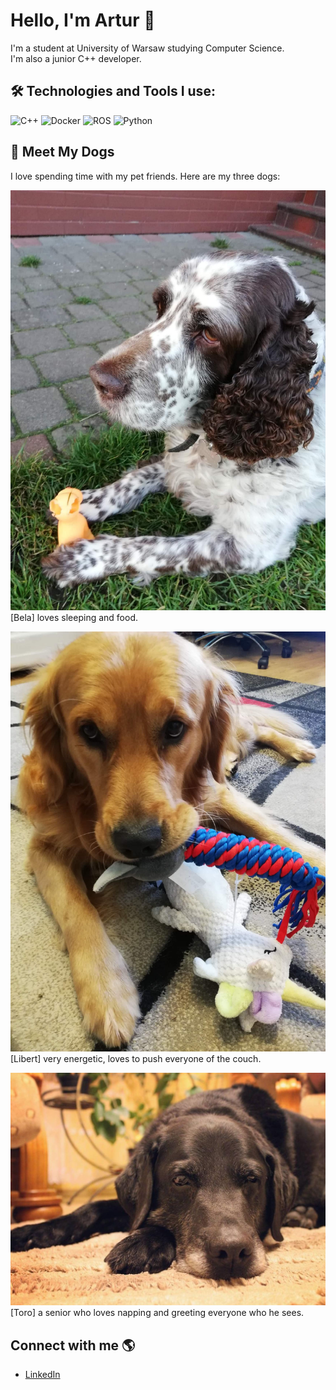 # Hello, I'm Artur 👋

I'm a student at University of Warsaw studying Computer Science.  
I'm also a junior C++ developer.  

## 🛠 Technologies and Tools I use:

![C++](https://img.shields.io/badge/Code-C++-informational?style=flat&logo=cplusplus&logoColor=white&color=2bbc8a)
![Docker](https://img.shields.io/badge/Tools-Docker-informational?style=flat&logo=docker&logoColor=white&color=2bbc8a)
![ROS](https://img.shields.io/badge/Tools-ROS-informational?style=flat&logo=ros&logoColor=white&color=2bbc8a)
![Python](https://img.shields.io/badge/Code-Python-informational?style=flat&logo=python&logoColor=white&color=2bbc8a)

## 🐾 Meet My Dogs
I love spending time with my pet friends. Here are my three dogs:

![Dog1](./dogs/bela.jpeg)  
[Bela] loves sleeping and food.

![Dog2](./dogs/libert.jpeg)  
[Libert] very energetic, loves to push everyone of the couch.

![Dog3](./dogs/toro.jpeg)  
[Toro] a senior who loves napping and greeting everyone who he sees.

## Connect with me 🌎
- [LinkedIn](https://www.linkedin.com/in/artur-kamieniecki-380425236/?originalSubdomain=pl)
